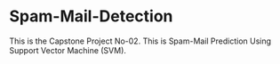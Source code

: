 # Spam-Mail-Detection
This is the Capstone Project No-02. This is Spam-Mail Prediction Using Support Vector Machine (SVM).
